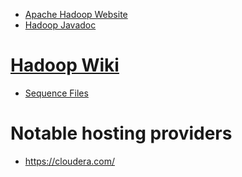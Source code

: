 - [Apache Hadoop Website](http://hadoop.apache.org/)
- [Hadoop Javadoc](http://hadoop.apache.org/docs/current/api/)

# [Hadoop Wiki](https://wiki.apache.org/hadoop)
- [Sequence Files](https://wiki.apache.org/hadoop/SequenceFile)

# Notable hosting providers
- https://cloudera.com/
